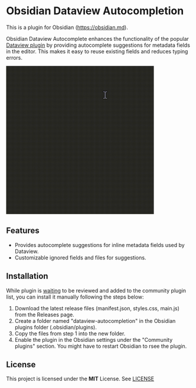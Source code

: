 # Obsidian Dataview Autocompletion

This is a plugin for Obsidian (https://obsidian.md).

Obsidian Dataview Autocomplete enhances the functionality of the popular [Dataview plugin](https://github.com/blacksmithgu/obsidian-dataview)
by providing autocomplete suggestions for metadata fields in the editor. This makes it easy to reuse existing fields and reduces typing errors.

<img src="./assets/demo.gif" alt="Demo" width="400" >

## Features

- Provides autocomplete suggestions for inline metadata fields used by Dataview.
- Customizable ignored fields and files for suggestions.
  
## Installation

While plugin is [waiting](https://github.com/obsidianmd/obsidian-releases/pull/4913) to be reviewed and added to the community plugin list, you can install it manually following the steps below:

1. Download the latest release files (manifest.json, styles.css, main.js) from the Releases page.
2. Create a folder named "dataview-autocompletion" in the Obsidian plugins folder (.obsidian/plugins).
3. Copy the files from step 1 into the new folder.
4. Enable the plugin in the Obsidian settings under the "Community plugins" section. You might have to restart Obsidian to rsee the plugin.

## License

This project is licensed under the **MIT** License. See [LICENSE](./LICENSE)
